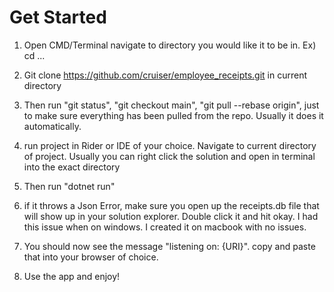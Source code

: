 # Get Started

1. Open CMD/Terminal navigate to directory you would like it to be in. Ex) cd ...

2. Git clone https://github.com/cruiser/employee_receipts.git in current directory

3. Then run "git status", "git checkout main", "git pull --rebase origin", just to make sure everything has been pulled from the repo. Usually it does it automatically.

4. run project in Rider or IDE of your choice. Navigate to current directory of project. Usually you can right click the solution and open in terminal into the exact directory

5. Then run "dotnet run"

6. if it throws a Json Error, make sure you open up the receipts.db file that will show up in your solution explorer. Double click it and hit okay. I had this issue when on windows. I created it on macbook with no issues.

7. You should now see the message "listening on: {URI}". copy and paste that into your browser of choice.

8. Use the app and enjoy!
